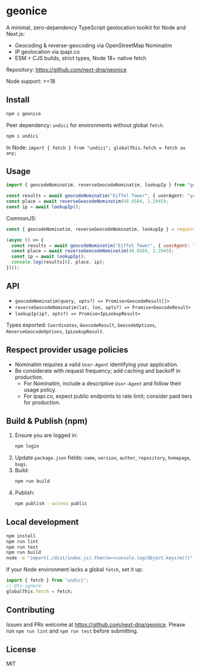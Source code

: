 # geonice

A minimal, zero-dependency TypeScript geolocation toolkit for Node and Next.js:

- Geocoding & reverse-geocoding via OpenStreetMap Nominatim
- IP geolocation via ipapi.co
- ESM + CJS builds, strict types, Node 18+ native fetch

Repository: https://github.com/next-dna/geonice

Node support: >=18

## Install

```bash
npm i geonice
```

Peer dependency: `undici` for environments without global `fetch`.

```bash
npm i undici
```

In Node: `import { fetch } from "undici"; globalThis.fetch = fetch as any;`

## Usage

```ts
import { geocodeNominatim, reverseGeocodeNominatim, lookupIp } from "geonice";

const results = await geocodeNominatim("Eiffel Tower", { userAgent: "your-app/1.0" });
const place = await reverseGeocodeNominatim(48.8584, 2.2945);
const ip = await lookupIp();
```

CommonJS:

```js
const { geocodeNominatim, reverseGeocodeNominatim, lookupIp } = require("geonice");

(async () => {
  const results = await geocodeNominatim("Eiffel Tower", { userAgent: "your-app/1.0" });
  const place = await reverseGeocodeNominatim(48.8584, 2.2945);
  const ip = await lookupIp();
  console.log(results[0], place, ip);
})();
```

## API

- `geocodeNominatim(query, opts?) => Promise<GeocodeResult[]>`
- `reverseGeocodeNominatim(lat, lon, opts?) => Promise<GeocodeResult>`
- `lookupIp(ip?, opts?) => Promise<IpLookupResult>`

Types exported: `Coordinates`, `GeocodeResult`, `GeocodeOptions`, `ReverseGeocodeOptions`, `IpLookupResult`.

## Respect provider usage policies

- Nominatim requires a valid `User-Agent` identifying your application.
- Be considerate with request frequency; add caching and backoff in production.
  - For Nominatim, include a descriptive `User-Agent` and follow their usage policy.
  - For ipapi.co, expect public endpoints to rate limit; consider paid tiers for production.

## Build & Publish (npm)

1. Ensure you are logged in:
   ```bash
   npm login
   ```
2. Update `package.json` fields: `name`, `version`, `author`, `repository`, `homepage`, `bugs`.
3. Build:
   ```bash
   npm run build
   ```
4. Publish:
   ```bash
   npm publish --access public
   ```

## Local development

```bash
npm install
npm run lint
npm run test
npm run build
node -e "import(./dist/index.js).then(m=>console.log(Object.keys(m)))"
```

If your Node environment lacks a global `fetch`, set it up:

```ts
import { fetch } from "undici";
// @ts-ignore
globalThis.fetch = fetch;
```

## Contributing

Issues and PRs welcome at https://github.com/next-dna/geonice. Please run `npm run lint` and `npm run test` before submitting.

## License

MIT
